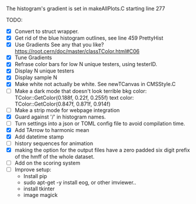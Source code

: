 The histogram's gradient is set in makeAllPlots.C starting line 277

TODO: 
- [x] Convert to struct wrapper.
- [x] Get rid of the blue histogram outlines, see line 459 PrettyHist
- [x] Use Gradients
    See any that you like? https://root.cern/doc/master/classTColor.html#C06
- [x] Tune Gradients
- [x] Refrase color bars for low N unique testers, using testerID.
- [x] Display N unique testers
- [x] Display sample N
- [x] Make white not actually be white. See newTCanvas in CMSStyle.C
- [ ] Make a dark mode that doesn't look terrible
    bkg color: TColor::GetColor(0.188f, 0.22f, 0.255f)
    text color: TColor::GetColor(0.847f, 0.871f, 0.914f)
- [ ] Make a strip mode for webpage integration
- [x] Guard against '/' in histogram names.
- [ ] Turn settings into a json or TOML config file to avoid compilation time.
- [x] Add TArrow to harmonic mean
- [x] Add datetime stamp
- [ ] history sequences for animation
- [x] making the option for the output files have a zero padded six digit prefix of the hmff of the whole dataset.
- [ ] Add on the scoring system
- [ ] Improve setup:
    * Install pip 
    * sudo apt-get -y install eog, or other imviewer..
    * install tkinter
    * image magick
